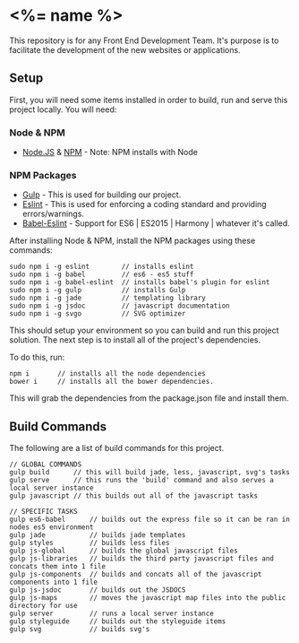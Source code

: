 #  <%= name %>
This repository is for any Front End Development Team. It's purpose is to facilitate the development of the new websites or applications.

## Setup
First, you will need some items installed in order to build, run and serve this project locally. You will need:

### Node & NPM
- [Node.JS](http://nodejs.org/) & [NPM](https://www.npmjs.com/) - Note: NPM installs with Node

### NPM Packages
- [Gulp](https://www.npmjs.com/package/gulp) - This is used for building our project.
- [Eslint](https://www.npmjs.com/package/eslint) - This is used for enforcing a coding standard and providing errors/warnings.
- [Babel-Eslint](https://www.npmjs.com/package/babel-eslint) - Support for ES6 | ES2015 | Harmony | whatever it's called.

After installing Node & NPM, install the NPM packages using these commands:

    sudo npm i -g eslint        // installs eslint
    sudo npm i -g babel         // es6 - es5 stuff
    sudo npm i -g babel-eslint  // installs babel's plugin for eslint
    sudo npm i -g gulp          // installs Gulp
    sudo npm i -g jade          // templating library
    sudo npm i -g jsdoc         // javascript documentation
    sudo npm i -g svgo          // SVG optimizer



This should setup your environment so you can build and run this project solution. The next step is to install all of the project's dependencies.

To do this, run:

    npm i       // installs all the node dependencies
    bower i     // installs all the bower dependencies.

This will grab the dependencies from the package.json file and install them.

## Build Commands
The following are a list of build commands for this project.

    // GLOBAL COMMANDS
    gulp build      // this will build jade, less, javascript, svg's tasks
    gulp serve      // this runs the 'build' command and also serves a local server instance
    gulp javascript // this builds out all of the javascript tasks

    // SPECIFIC TASKS
    gulp es6-babel      // builds out the express file so it can be ran in nodes es5 environment
    gulp jade           // builds jade templates
    gulp styles         // builds less files
    gulp js-global      // builds the global javascript files
    gulp js-libraries   // builds the third party javascript files and concats them into 1 file
    gulp js-components  // builds and concats all of the javascript components into 1 file
    gulp js-jsdoc       // builds out the JSDOCS
    gulp js-maps        // moves the javascript map files into the public directory for use
    gulp server         // runs a local server instance
    gulp styleguide     // builds out the styleguide items
    gulp svg            // builds svg's
